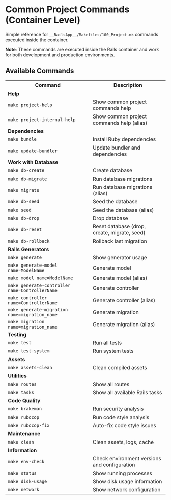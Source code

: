 # Common Project Commands (Container Level)

Simple reference for `__RailsApp__/Makefiles/100_Project.mk` commands executed inside the container.

**Note**: These commands are executed inside the Rails container and work for both development and production environments.

## Available Commands

<table width="100%">
<tr><th>Command</th><th>Description</th></tr>

<tr><td colspan="2"><strong>Help</strong></td></tr>
<tr><td><code>make project-help</code></td><td>Show common project commands help</td></tr>
<tr><td><code>make project-internal-help</code></td><td>Show common project commands help (alias)</td></tr>

<tr><td colspan="2"><strong>Dependencies</strong></td></tr>
<tr><td><code>make bundle</code></td><td>Install Ruby dependencies</td></tr>
<tr><td><code>make update-bundler</code></td><td>Update bundler and dependencies</td></tr>

<tr><td colspan="2"><strong>Work with Database</strong></td></tr>
<tr><td><code>make db-create</code></td><td>Create database</td></tr>
<tr><td><code>make db-migrate</code></td><td>Run database migrations</td></tr>
<tr><td><code>make migrate</code></td><td>Run database migrations (alias)</td></tr>
<tr><td><code>make db-seed</code></td><td>Seed the database</td></tr>
<tr><td><code>make seed</code></td><td>Seed the database (alias)</td></tr>
<tr><td><code>make db-drop</code></td><td>Drop database</td></tr>
<tr><td><code>make db-reset</code></td><td>Reset database (drop, create, migrate, seed)</td></tr>
<tr><td><code>make db-rollback</code></td><td>Rollback last migration</td></tr>

<tr><td colspan="2"><strong>Rails Generators</strong></td></tr>
<tr><td><code>make generate</code></td><td>Show generator usage</td></tr>
<tr><td><code>make generate-model name=ModelName</code></td><td>Generate model</td></tr>
<tr><td><code>make model name=ModelName</code></td><td>Generate model (alias)</td></tr>
<tr><td><code>make generate-controller name=ControllerName</code></td><td>Generate controller</td></tr>
<tr><td><code>make controller name=ControllerName</code></td><td>Generate controller (alias)</td></tr>
<tr><td><code>make generate-migration name=migration_name</code></td><td>Generate migration</td></tr>
<tr><td><code>make migration name=migration_name</code></td><td>Generate migration (alias)</td></tr>

<tr><td colspan="2"><strong>Testing</strong></td></tr>
<tr><td><code>make test</code></td><td>Run all tests</td></tr>
<tr><td><code>make test-system</code></td><td>Run system tests</td></tr>

<tr><td colspan="2"><strong>Assets</strong></td></tr>
<tr><td><code>make assets-clean</code></td><td>Clean compiled assets</td></tr>

<tr><td colspan="2"><strong>Utilities</strong></td></tr>
<tr><td><code>make routes</code></td><td>Show all routes</td></tr>
<tr><td><code>make tasks</code></td><td>Show all available Rails tasks</td></tr>

<tr><td colspan="2"><strong>Code Quality</strong></td></tr>
<tr><td><code>make brakeman</code></td><td>Run security analysis</td></tr>
<tr><td><code>make rubocop</code></td><td>Run code style analysis</td></tr>
<tr><td><code>make rubocop-fix</code></td><td>Auto-fix code style issues</td></tr>

<tr><td colspan="2"><strong>Maintenance</strong></td></tr>
<tr><td><code>make clean</code></td><td>Clean assets, logs, cache</td></tr>

<tr><td colspan="2"><strong>Information</strong></td></tr>
<tr><td><code>make env-check</code></td><td>Check environment versions and configuration</td></tr>
<tr><td><code>make status</code></td><td>Show running processes</td></tr>
<tr><td><code>make disk-usage</code></td><td>Show disk usage information</td></tr>
<tr><td><code>make network</code></td><td>Show network configuration</td></tr>

</table>
